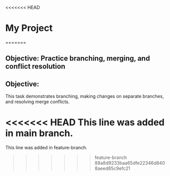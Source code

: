 <<<<<<< HEAD
# My Project
=======
## Objective: Practice branching, merging, and conflict resolution
## Objective:
This task demonstrates branching, making changes on separate branches, and resolving merge conflicts.

<<<<<<< HEAD
This line was added in main branch.
=======
This line was added in feature-branch.
>>>>>>> feature-branch
>>>>>>> 88a8d9233baa65dfe22346d8408aeed85c9efc21
